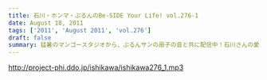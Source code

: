 ```yaml
---
title: 石川・ホンマ・ぶるんのBe-SIDE Your Life! vol.276-1
date: August 18, 2011
tags: ['2011', 'August 2011', 'vol.276']
draft: false
summary: 猛暑のマンゴースタジオから、ぶるんサンの扇子の音と共に配信中！石川さんの愛車のバイクが復活したとか・・・この暑さで大変だとは思いますが。NAMAE
---
```


http://project-phi.ddo.jp/ishikawa/ishikawa276_1.mp3
